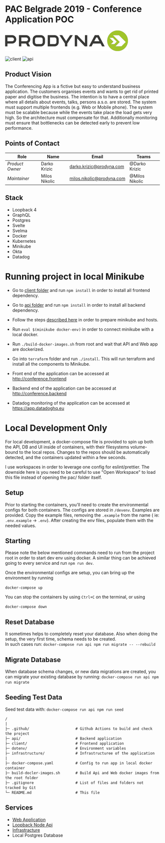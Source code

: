 # PAC Belgrade 2019 - Conference Application POC

![Logo](client/public/images/prodyna_logo.png)

![client](https://github.com/Milos5611/pac/workflows/client/badge.svg)
![api](https://github.com/Milos5611/pac/workflows/api/badge.svg)

## Product Vision

The Conferencing App is a fictive but easy to understand business application. The customers organises events and wants
to get rid of printed paper and digitise the business. The intention is to have a central place where all details about
events, talks, persons a.s.o. are stored. The system must support multiple frontends (e.g. Web or Mobile phone). The
system must be scalable because while the events take place the load gets very high. So the architecture must compensate
for that. Additionally monitoring must ensure that bottlenecks can be detected early to prevent low performance.

## Points of Contact

| Role            | Name          | Email                                                                | Teams          |
| --------------- | ------------- | -------------------------------------------------------------------- | -------------- |
| _Product Owner_ | Darko Krizic  | [darko.krizic@prodyna.com](mailto:darko.krizic@prodyna.com)          | @Darko Krizic  |
| _Maintainer_    | Milos Nikolic | [milos.nikolic@prodyna.com](mailto:milos.nikolic@prodyna.com)        | @Milos Nikolic |

## Stack

- Loopback 4
- GraphQL
- Postgres
- Svelte
- Svelma
- Docker
- Kubernetes
- Minikube
- Okta
- Datadog

# Running project in local Minikube

* Go to [client folder](./client) and run `npm install` in order to install all frontend dependency.


* Go to [api folder](./api) and run `npm install` in order to install all backend dependency.


* Follow the steps [described here](./infrastructure/README.md) in order to prepare minikube and hosts.


* Run `eval $(minikube docker-env)` in order to connect minikube with a local docker.


* Run `./build-docker-images.sh` from root and wait that API and Web app are dockerized.


* Go into `terraform` folder and run `./install`. This will run terraform and install all the components to Minikube.


* Front end of the application can be accessed at http://conference.frontend


* Backend end of the application can be accessed at http://conference.backend


* Datadog monitoring of the application can be accessed at https://app.datadoghq.eu

# Local Development Only

For local development, a docker-compose file is provided to spin up both the API, DB and UI inside of containers, with
their filesystems volume-bound to the local repos. Changes to the repos should be automatically detected, and the
containers updated within a few seconds.

I use workspaces in order to leverage one config for eslint/prettier. The downside here is you need to be careful to
use "Open Workspace" to load this file instead of opening the pac/ folder itself.

## Setup

Prior to starting the containers, you'll need to create the environmental configs for both containers. The configs are
stored in `/devenv`. Examples are provided. Copy the example files, removing the `.example` from the name (
ie: `.env.example` -> `.env`). After creating the env files, populate them with the needed values.

## Starting

Please note the below mentioned commands need to run from the project root in order to start dev env using docker. 
A similar thing can be achieved going to every service and run `npm run dev`.

Once the environmental configs are setup, you can bring up the environment by running

`docker-compose up`

You can stop the containers by using `Ctrl+C` on the terminal, or using

`docker-compose down`

## Reset Database

It sometimes helps to completely reset your database. Also when doing the setup, the very first time, schema needs to be
created.  
In such cases run:
`docker-compose run api npm run migrate -- --rebuild`

## Migrate Database

When database schema changes, or new data migrations are created, you can migrate your existing database by running:
`docker-compose run api npm run migrate`

## Seeding Test Data

Seed test data with:
`docker-compose run api npm run seed`

```
/
|
├─ .github/                     # Github Actions to build and check the project
├─ api/                         # Backend application
├─ client/                      # Frontend application
├─ dotenv/                      # Environment variables
├─ infrastructure/              # Infrastructuree of the application
|
├─ docker-compose.yaml          # Config to run app in local docker container
├─ build-docler-images.sh       # Build Api and Web docker images from the root folder
├─ .gitignore                   # List of files and folders not tracked by Git
└─ README.md                    # This file
```

## Services

* [Web Application](client/README.md)
* [Loopback Node Api](./api/README.md)
* [Infrastracture](./infrastructure/README.md)
* Local Postgres Database
